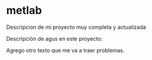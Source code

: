 # metlab

Descripcion de mi proyecto muy completa y actualizada

Descripción de agus en este proyecto:

Agrego otro texto que me va a traer problemas.
